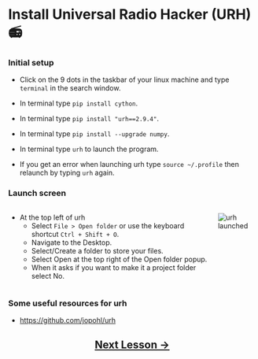 <!-- pandoc-only % SDR: Modulation -->

<!--
Note regarding what goes in the quad chart:

Action: Discuss Modulation in the context of Software Defined Radios.
Standard: Students will be able to explain modulation.


Evaluation: Check on Learning
-->

<!-- pandoc-only ### Purpose -->

<!-- pandoc-only The purpose of this lesson is to practice modulating and demodulating signals using a Software Defined Radio (SDR). -->

<!-- pandoc-only ### Outcome -->

<!-- pandoc-only Students will be able to explain modulation. -->

<!-- pandoc-only ### Learning Step Activities -->

<!-- pandoc-only - LSA 1: Install Universal Radio Hacker (URH) -->
<!-- pandoc-only - LSA 2: Fill -->
<!-- pandoc-only - LSA 3: Fill -->
<!-- pandoc-only - LSA 4: Fill -->
<!-- pandoc-only - LSA 5: Fill -->
<!-- pandoc-only - LSA 6: Fill -->


# <!-- pandoc-only LSA 1: --> Install Universal Radio Hacker (URH) 📻

### Initial setup   

- Click on the 9 dots in the taskbar of your linux machine and type `terminal` in the search window.

- In terminal type `pip install cython`. 
  
- In terminal type `pip install "urh==2.9.4"`.
<!-- ensure pyqt5 version 5.14.1 is installed. The newest version is failing on the build wheel -->

- In terminal type `pip install --upgrade numpy`.

- In terminal type `urh` to launch the program.

- If you get an error when launching urh type `source ~/.profile` then relaunch by typing `urh` again.

### Launch screen

<div class="columns">
<div class="column">

- At the top left of urh 
    - Select `File > Open folder` or use the keyboard shortcut `Ctrl + Shift + O`.
    - Navigate to the Desktop.
    - Select/Create a folder to store your files.
    - Select Open at the top right of the Open folder popup.
    - When it asks if you want to make it a project folder select No.

</div>
<div class="column">

![urh launched](https://github.com/python-can-define-radio/sdr-course/blob/main/classroom_activities/Ch03_Analyzing_Signals_URH/Images/urh_screenshot.png?raw=true)  

</div>
</div>

### Some useful resources for urh <!-- pandoc-exclude-line --> 

- https://github.com/jopohl/urh  <!-- pandoc-exclude-line --> 

## <p align="center">[Next Lesson &rarr;](https://github.com/python-can-define-radio/sdr-course/blob/main/classroom_activities/Ch03_Analyzing_Signals_URH/020_Modulation.md)</p> <!-- pandoc-exclude-line --> 
  

